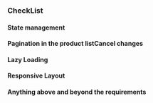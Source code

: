 ### CheckList

#### State management
#### Pagination in the product listCancel changes
#### Lazy Loading
#### Responsive Layout
#### Anything above and beyond the requirements
